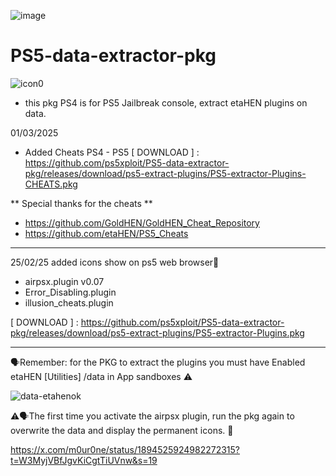 ![image](https://github.com/user-attachments/assets/f5c93fd1-d53c-406f-9a58-94975f3acc11)
# PS5-data-extractor-pkg  
 ![icon0](https://github.com/user-attachments/assets/f76b5e05-d3f3-4c68-82d0-18442e7fff6b)

- this pkg PS4 is for PS5 Jailbreak console, extract etaHEN plugins on data.

01/03/2025
- Added Cheats PS4 - PS5
 [ DOWNLOAD ] : https://github.com/ps5xploit/PS5-data-extractor-pkg/releases/download/ps5-extract-plugins/PS5-extractor-Plugins-CHEATS.pkg

** Special thanks for the cheats **

- https://github.com/GoldHEN/GoldHEN_Cheat_Repository
- https://github.com/etaHEN/PS5_Cheats

-----------------------------------------------

25/02/25 added icons show on ps5 web browser🎨

 - airpsx.plugin  v0.07
 - Error_Disabling.plugin
 - illusion_cheats.plugin

 [ DOWNLOAD ] : https://github.com/ps5xploit/PS5-data-extractor-pkg/releases/download/ps5-extract-plugins/PS5-extractor-Plugins.pkg

-----------------------------------------------

🗣Remember: for the PKG to extract the plugins you must have Enabled etaHEN [Utilities]  /data in App sandboxes ⚠️

![data-etahenok](https://github.com/user-attachments/assets/0e8e5ce3-fec4-4e26-9cfb-4cd6a9e2a02a)

⚠️🗣The first time you activate the airpsx plugin, run the pkg again to overwrite the data and display the permanent icons. 🎨

https://x.com/m0ur0ne/status/1894525924982272315?t=W3MyjVBfJgvKiCgtTiUVnw&s=19
